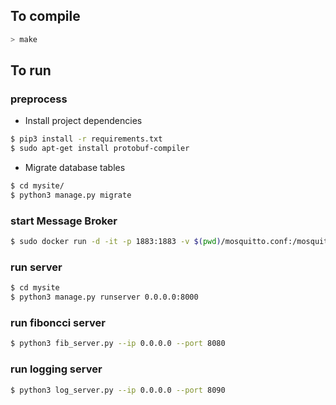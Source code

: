 ## To compile
```bash
> make
```

## To run
### preprocess
- Install project dependencies
```bash
$ pip3 install -r requirements.txt
$ sudo apt-get install protobuf-compiler
```
- Migrate database tables
```bash
$ cd mysite/
$ python3 manage.py migrate
```

### start Message Broker
```bash
$ sudo docker run -d -it -p 1883:1883 -v $(pwd)/mosquitto.conf:/mosquitto/config/mosquitto.conf eclipse-mosquitto
```
### run server
```bash
$ cd mysite
$ python3 manage.py runserver 0.0.0.0:8000
```
### run fiboncci server
```bash
$ python3 fib_server.py --ip 0.0.0.0 --port 8080
```
### run logging server
```bash
$ python3 log_server.py --ip 0.0.0.0 --port 8090
```